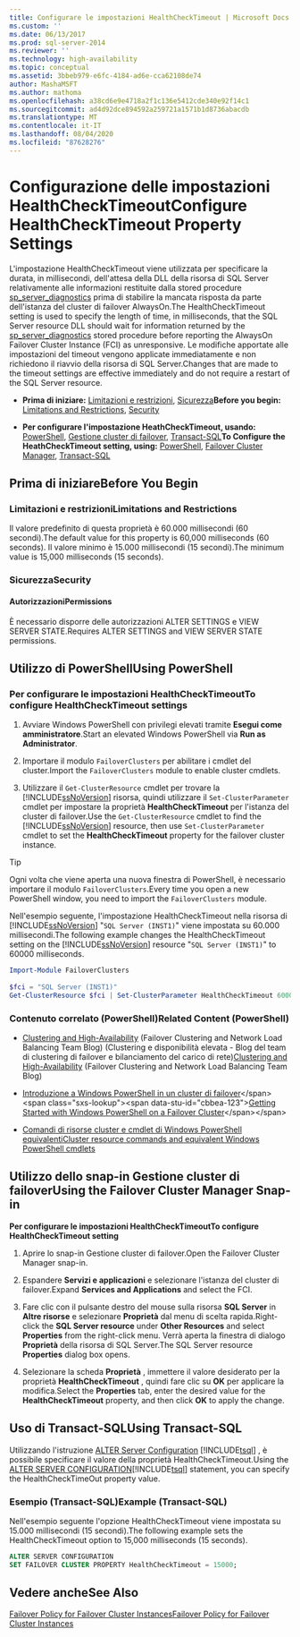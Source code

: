 ```yaml
---
title: Configurare le impostazioni HealthCheckTimeout | Microsoft Docs
ms.custom: ''
ms.date: 06/13/2017
ms.prod: sql-server-2014
ms.reviewer: ''
ms.technology: high-availability
ms.topic: conceptual
ms.assetid: 3bbeb979-e6fc-4184-ad6e-cca62108de74
author: MashaMSFT
ms.author: mathoma
ms.openlocfilehash: a38cd6e9e4718a2f1c136e5412cde340e92f14c1
ms.sourcegitcommit: ad4d92dce894592a259721a1571b1d8736abacdb
ms.translationtype: MT
ms.contentlocale: it-IT
ms.lasthandoff: 08/04/2020
ms.locfileid: "87628276"
---
```

# <a name="configure-healthchecktimeout-property-settings"></a><span data-ttu-id="cbbea-102">Configurazione delle impostazioni HealthCheckTimeout</span><span class="sxs-lookup"><span data-stu-id="cbbea-102">Configure HealthCheckTimeout Property Settings</span></span>
  <span data-ttu-id="cbbea-103">L'impostazione HealthCheckTimeout viene utilizzata per specificare la durata, in millisecondi, dell'attesa della DLL della risorsa di SQL Server relativamente alle informazioni restituite dalla stored procedure [sp_server_diagnostics](/sql/relational-databases/system-stored-procedures/sp-server-diagnostics-transact-sql) prima di stabilire la mancata risposta da parte dell'istanza del cluster di failover AlwaysOn.</span><span class="sxs-lookup"><span data-stu-id="cbbea-103">The HealthCheckTimeout setting is used to specify the length of time, in milliseconds, that the SQL Server resource DLL should wait for information returned by the [sp_server_diagnostics](/sql/relational-databases/system-stored-procedures/sp-server-diagnostics-transact-sql) stored procedure before reporting the AlwaysOn Failover Cluster Instance (FCI) as unresponsive.</span></span> <span data-ttu-id="cbbea-104">Le modifiche apportate alle impostazioni del timeout vengono applicate immediatamente e non richiedono il riavvio della risorsa di SQL Server.</span><span class="sxs-lookup"><span data-stu-id="cbbea-104">Changes that are made to the timeout settings are effective immediately and do not require a restart of the SQL Server resource.</span></span>  
  
-   <span data-ttu-id="cbbea-105">**Prima di iniziare:**  [Limitazioni e restrizioni](#Limits), [Sicurezza](#Security)</span><span class="sxs-lookup"><span data-stu-id="cbbea-105">**Before you begin:**  [Limitations and Restrictions](#Limits), [Security](#Security)</span></span>  
  
-   <span data-ttu-id="cbbea-106">**Per configurare l'impostazione HeathCheckTimeout, usando:**  [PowerShell](#PowerShellProcedure), [Gestione cluster di failover](#WSFC), [Transact-SQL](#TsqlProcedure)</span><span class="sxs-lookup"><span data-stu-id="cbbea-106">**To Configure the HeathCheckTimeout setting, using:**  [PowerShell](#PowerShellProcedure), [Failover Cluster Manager](#WSFC), [Transact-SQL](#TsqlProcedure)</span></span>  
  
##  <a name="before-you-begin"></a><a name="BeforeYouBegin"></a> <span data-ttu-id="cbbea-107">Prima di iniziare</span><span class="sxs-lookup"><span data-stu-id="cbbea-107">Before You Begin</span></span>  
  
###  <a name="limitations-and-restrictions"></a><a name="Limits"></a> <span data-ttu-id="cbbea-108">Limitazioni e restrizioni</span><span class="sxs-lookup"><span data-stu-id="cbbea-108">Limitations and Restrictions</span></span>  
 <span data-ttu-id="cbbea-109">Il valore predefinito di questa proprietà è 60.000 millisecondi (60 secondi).</span><span class="sxs-lookup"><span data-stu-id="cbbea-109">The default value for this property is 60,000 milliseconds (60 seconds).</span></span> <span data-ttu-id="cbbea-110">Il valore minimo è 15.000 millisecondi (15 secondi).</span><span class="sxs-lookup"><span data-stu-id="cbbea-110">The minimum value is 15,000 milliseconds (15 seconds).</span></span>  
  
###  <a name="security"></a><a name="Security"></a> <span data-ttu-id="cbbea-111">Sicurezza</span><span class="sxs-lookup"><span data-stu-id="cbbea-111">Security</span></span>  
  
####  <a name="permissions"></a><a name="Permissions"></a> <span data-ttu-id="cbbea-112">Autorizzazioni</span><span class="sxs-lookup"><span data-stu-id="cbbea-112">Permissions</span></span>  
 <span data-ttu-id="cbbea-113">È necessario disporre delle autorizzazioni ALTER SETTINGS e VIEW SERVER STATE.</span><span class="sxs-lookup"><span data-stu-id="cbbea-113">Requires ALTER SETTINGS and VIEW SERVER STATE permissions.</span></span>  
  
##  <a name="using-powershell"></a><a name="PowerShellProcedure"></a> <span data-ttu-id="cbbea-114">Utilizzo di PowerShell</span><span class="sxs-lookup"><span data-stu-id="cbbea-114">Using PowerShell</span></span>  
  
### <a name="to-configure-healthchecktimeout-settings"></a><span data-ttu-id="cbbea-115">Per configurare le impostazioni HealthCheckTimeout</span><span class="sxs-lookup"><span data-stu-id="cbbea-115">To configure HealthCheckTimeout settings</span></span>  
  
1.  <span data-ttu-id="cbbea-116">Avviare Windows PowerShell con privilegi elevati tramite **Esegui come amministratore**.</span><span class="sxs-lookup"><span data-stu-id="cbbea-116">Start an elevated Windows PowerShell via **Run as Administrator**.</span></span>  
  
2.  <span data-ttu-id="cbbea-117">Importare il modulo `FailoverClusters` per abilitare i cmdlet del cluster.</span><span class="sxs-lookup"><span data-stu-id="cbbea-117">Import the `FailoverClusters` module to enable cluster cmdlets.</span></span>  
  
3.  <span data-ttu-id="cbbea-118">Utilizzare il `Get-ClusterResource` cmdlet per trovare la [!INCLUDE[ssNoVersion](../../../includes/ssnoversion-md.md)] risorsa, quindi utilizzare il `Set-ClusterParameter` cmdlet per impostare la proprietà **HealthCheckTimeout** per l'istanza del cluster di failover.</span><span class="sxs-lookup"><span data-stu-id="cbbea-118">Use the `Get-ClusterResource` cmdlet to find the [!INCLUDE[ssNoVersion](../../../includes/ssnoversion-md.md)] resource, then use `Set-ClusterParameter` cmdlet to set the **HealthCheckTimeout** property for the failover cluster instance.</span></span>  
  
> [!TIP]  
>  <span data-ttu-id="cbbea-119">Ogni volta che viene aperta una nuova finestra di PowerShell, è necessario importare il modulo `FailoverClusters`.</span><span class="sxs-lookup"><span data-stu-id="cbbea-119">Every time you open a new PowerShell window, you need to import the `FailoverClusters` module.</span></span>  

 <span data-ttu-id="cbbea-120">Nell'esempio seguente, l'impostazione HealthCheckTimeout nella risorsa di [!INCLUDE[ssNoVersion](../../../includes/ssnoversion-md.md)] "`SQL Server (INST1)`" viene impostata su 60.000 millisecondi.</span><span class="sxs-lookup"><span data-stu-id="cbbea-120">The following example changes the HealthCheckTimeout setting on the [!INCLUDE[ssNoVersion](../../../includes/ssnoversion-md.md)] resource "`SQL Server (INST1)`" to 60000 milliseconds.</span></span>  
  
```powershell  
Import-Module FailoverClusters  
  
$fci = "SQL Server (INST1)"  
Get-ClusterResource $fci | Set-ClusterParameter HealthCheckTimeout 60000  
```  
  
### <a name="related-content-powershell"></a><span data-ttu-id="cbbea-121">Contenuto correlato (PowerShell)</span><span class="sxs-lookup"><span data-stu-id="cbbea-121">Related Content (PowerShell)</span></span>  
  
-   <span data-ttu-id="cbbea-122">[Clustering and High-Availability](https://techcommunity.microsoft.com/t5/failover-clustering/bg-p/FailoverClustering) (Failover Clustering and Network Load Balancing Team Blog) (Clustering e disponibilità elevata - Blog del team di clustering di failover e bilanciamento del carico di rete)</span><span class="sxs-lookup"><span data-stu-id="cbbea-122">[Clustering and High-Availability](https://techcommunity.microsoft.com/t5/failover-clustering/bg-p/FailoverClustering) (Failover Clustering and Network Load Balancing Team Blog)</span></span>  
  
-   <span data-ttu-id="cbbea-123">[Introduzione a Windows PowerShell in un cluster di failover](https://technet.microsoft.com/library/ee619762\(WS.10\).aspx)</span><span class="sxs-lookup"><span data-stu-id="cbbea-123">[Getting Started with Windows PowerShell on a Failover Cluster](https://technet.microsoft.com/library/ee619762\(WS.10\).aspx)</span></span>  
  
-   [<span data-ttu-id="cbbea-124">Comandi di risorse cluster e cmdlet di Windows PowerShell equivalenti</span><span class="sxs-lookup"><span data-stu-id="cbbea-124">Cluster resource commands and equivalent Windows PowerShell cmdlets</span></span>](https://msdn.microsoft.com/library/ee619744.aspx#BKMK_resource)  
  
##  <a name="using-the-failover-cluster-manager-snap-in"></a><a name="WSFC"></a> <span data-ttu-id="cbbea-125">Utilizzo dello snap-in Gestione cluster di failover</span><span class="sxs-lookup"><span data-stu-id="cbbea-125">Using the Failover Cluster Manager Snap-in</span></span>  
 <span data-ttu-id="cbbea-126">**Per configurare le impostazioni HealthCheckTimeout**</span><span class="sxs-lookup"><span data-stu-id="cbbea-126">**To configure HealthCheckTimeout setting**</span></span>  
  
1.  <span data-ttu-id="cbbea-127">Aprire lo snap-in Gestione cluster di failover.</span><span class="sxs-lookup"><span data-stu-id="cbbea-127">Open the Failover Cluster Manager snap-in.</span></span>  
  
2.  <span data-ttu-id="cbbea-128">Espandere **Servizi e applicazioni** e selezionare l'istanza del cluster di failover.</span><span class="sxs-lookup"><span data-stu-id="cbbea-128">Expand **Services and Applications** and select the FCI.</span></span>  
  
3.  <span data-ttu-id="cbbea-129">Fare clic con il pulsante destro del mouse sulla risorsa **SQL Server** in **Altre risorse** e selezionare **Proprietà** dal menu di scelta rapida.</span><span class="sxs-lookup"><span data-stu-id="cbbea-129">Right-click the **SQL Server resource** under **Other Resources** and select **Properties** from the right-click menu.</span></span> <span data-ttu-id="cbbea-130">Verrà aperta la finestra di dialogo **Proprietà** della risorsa di SQL Server.</span><span class="sxs-lookup"><span data-stu-id="cbbea-130">The SQL Server resource **Properties** dialog box opens.</span></span>  
  
4.  <span data-ttu-id="cbbea-131">Selezionare la scheda **Proprietà** , immettere il valore desiderato per la proprietà **HealthCheckTimeout** , quindi fare clic su **OK** per applicare la modifica.</span><span class="sxs-lookup"><span data-stu-id="cbbea-131">Select the **Properties** tab, enter the desired value for the **HealthCheckTimeout** property, and then click **OK** to apply the change.</span></span>  
  
##  <a name="using-transact-sql"></a><a name="TsqlProcedure"></a> <span data-ttu-id="cbbea-132">Uso di Transact-SQL</span><span class="sxs-lookup"><span data-stu-id="cbbea-132">Using Transact-SQL</span></span>  
 <span data-ttu-id="cbbea-133">Utilizzando l'istruzione [ALTER Server Configuration](/sql/t-sql/statements/alter-server-configuration-transact-sql) [!INCLUDE[tsql](../../../includes/tsql-md.md)] , è possibile specificare il valore della proprietà HealthCheckTimeout.</span><span class="sxs-lookup"><span data-stu-id="cbbea-133">Using the [ALTER SERVER CONFIGURATION](/sql/t-sql/statements/alter-server-configuration-transact-sql)[!INCLUDE[tsql](../../../includes/tsql-md.md)] statement, you can specify the HealthCheckTimeOut property value.</span></span>  
  
###  <a name="example-transact-sql"></a><a name="TsqlExample"></a> <span data-ttu-id="cbbea-134">Esempio (Transact-SQL)</span><span class="sxs-lookup"><span data-stu-id="cbbea-134">Example (Transact-SQL)</span></span>  
 <span data-ttu-id="cbbea-135">Nell'esempio seguente l'opzione HealthCheckTimeout viene impostata su 15.000 millisecondi (15 secondi).</span><span class="sxs-lookup"><span data-stu-id="cbbea-135">The following example sets the HealthCheckTimeout option to 15,000 milliseconds (15 seconds).</span></span>  
  
```sql
ALTER SERVER CONFIGURATION   
SET FAILOVER CLUSTER PROPERTY HealthCheckTimeout = 15000;  
```  
  
## <a name="see-also"></a><span data-ttu-id="cbbea-136">Vedere anche</span><span class="sxs-lookup"><span data-stu-id="cbbea-136">See Also</span></span>  
 [<span data-ttu-id="cbbea-137">Failover Policy for Failover Cluster Instances</span><span class="sxs-lookup"><span data-stu-id="cbbea-137">Failover Policy for Failover Cluster Instances</span></span>](failover-policy-for-failover-cluster-instances.md)  
